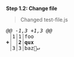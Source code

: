 [{]: <helper> (diffStep 1.2)

**Step 1.2: Change file**
> Changed test-file.js
<pre>
<i>@@ -1,3 +1,3 @@</i>
 ┊1┊1┊foo
<b>+┊ ┊2┊qux</b>
 ┊3┊3┊baz🚫↵
</pre>

[}]: #